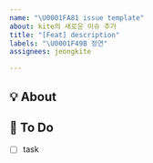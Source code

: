 ```yaml
---
name: "\U0001FA81 issue template"
about: kite의 새로운 이슈 추가
title: "[Feat] description"
labels: "\U0001F49B 정연"
assignees: jeongkite

---
```


## 💡 About
<!--무엇에 관한 이슈인지 소개해주세요.-->


## 📝 To Do
- [ ] task
